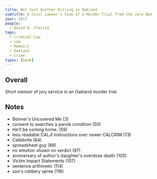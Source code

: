 ```yaml
---
title: Not Just Another Killing in Oakland
subtitle: A Civil Lawyer's View of a Murder Trial from the Jury Box
year: 2017
people:
  - David H. Fleisig
tags:
  - Criminal Law
  - Law
  - Memoirs
  - Oakland
  - Crime
types: [book]
---
```


## Overall

Short memoir of jury service in an Oakland murder trial.

## Notes

- Bonner's Uncovered Me (3)
- consent to searches a parole condition (50)
- He'll be coming home. (59)
- less readable CALJI instructions over newer CALCRIM (73)
- Cellebrite (84)
- spreadsheet guy (88)
- no emotion shown on verdict (97)
- anniversary of author's daughter's overdose death (105)
- Victim Impact Statements (107)
- sentence arithmetic (114)
- son's robbery spree (116)
